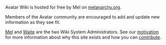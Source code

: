 Avatar Wiki is hosted for free by Mel on
[melanarchy.org](http://melanarchy.com).

Members of the Avatar community are encouraged to add and update new
information as they see fit.

[Mel](User:Mel "wikilink") and [Waite](User:Waite "wikilink") are the
two Wiki System Administrators. See our
[motivation](Motivation "wikilink") for more information about why this
site exists and how you can [contribute](contributing "wikilink").
